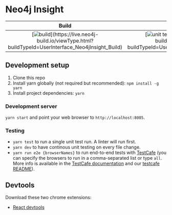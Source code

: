 # Neo4j Insight

Build | Unit Tests | Cross Version Tests | Cross Browser Tests Windows | Cross Browser Tests MacOs
:---: | :---: | :---: | :---: | :---: 
[![build](https://live.neo4j-build.io/app/rest/builds/buildType:(id:UserInterface_Neo4jInsight_Build)/statusIcon)](https://live.neo4j-build.io/viewType.html?buildTypeId=UserInterface_Neo4jInsight_Build) | [![unit tests](https://live.neo4j-build.io/app/rest/builds/buildType:(UserInterface_Neo4jInsight_Test)/statusIcon)](https://live.neo4j-build.io/viewType.html?buildTypeId=UserInterface_Neo4jInsight_Test) | [![cross version tests](https://live.neo4j-build.io/app/rest/builds/buildType:(UserInterface_Neo4jInsight_CrossVersionTest)/statusIcon)](https://live.neo4j-build.io/viewType.html?buildTypeId=UserInterface_Neo4jInsight_CrossVersionTest) | [![windows tests](https://live.neo4j-build.io/app/rest/builds/buildType:(UserInterface_Neo4jInsight_WindowsCrossBrowserTests)/statusIcon)](https://live.neo4j-build.io/viewType.html?buildTypeId=UserInterface_Neo4jInsight_WindowsCrossBrowserTests) | [![MacOs Tests](https://live.neo4j-build.io/app/rest/builds/buildType:(UserInterface_Neo4jInsight_TestMacos)/statusIcon)](https://live.neo4j-build.io/viewType.html?buildTypeId=UserInterface_Neo4jInsight_TestMacos)

## Development setup
1. Clone this repo
1. Install yarn globally (not required but recommended): `npm install -g yarn`
1. Install project dependencies: `yarn`

### Development server
`yarn start` and point your web browser to `http://localhost:8085`.

### Testing
- `yarn test` to run a single unit test run. A linter will run first.
- `yarn dev` to have continous unit testing on every file change.
- `yarn run e2e {browserNames}` to run end-to-end tests with [TestCafe](https://github.com/DevExpress/testcafe) (you can specify the browsers to run in a comma-separated list or type `all`. More info is available in the [TestCafe documentation](https://devexpress.github.io/testcafe/documentation/using-testcafe/common-concepts/browsers/browser-support.html) and our [testcafe README](https://github.com/neo-technology/neo4j-insight/tree/master/testcafe)).

## Devtools
Download these two chrome extensions:
- [React devtools](https://chrome.google.com/webstore/detail/react-developer-tools/fmkadmapgofadopljbjfkapdkoienihi?hl=en)
